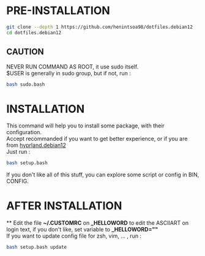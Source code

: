 # PRE-INSTALLATION
```bash
git clone --depth 1 https://github.com/henintsoa98/dotfiles.debian12
cd dotfiles.debian12
```
## CAUTION
NEVER RUN COMMAND AS ROOT, it use sudo itself. \
$USER is generally in sudo group, but if not, run :
```bash
bash sudo.bash
```
# INSTALLATION
This command will help you to install some package, with their configuration. \
Accept recommanded if you want to get better experience, or if you are from [hyprland.debian12](https://github.com/henintsoa98/hyprland.debian12) \
Just run :
```bash
bash setup.bash
```
If you don't like all of this stuff, you can explore some script or config in BIN, CONFIG.
# AFTER INSTALLATION
** Edit the file **~/.CUSTOMRC** on **_HELLOWORD** to edit the ASCIIART on login text, if you don't like, set variable to **_HELLOWORD=""** \
If you want to update config file for zsh, vim, ... , run :
```bash
bash setup.bash update
```

